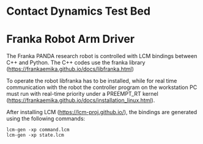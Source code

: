 # Contact Dynamics Test Bed

# Franka Robot Arm Driver
The Franka PANDA research robot is controlled with LCM bindings between C++ and Python. The C++ codes use the franka library (https://frankaemika.github.io/docs/libfranka.html)

To operate the robot libfranka has to be installed, while for real time communication with the robot the controller program on the workstation PC must run with real-time priority under a PREEMPT_RT kernel (https://frankaemika.github.io/docs/installation_linux.html).

After installing LCM (https://lcm-proj.github.io/), the bindings are generated using the following commands:

```
lcm-gen -xp command.lcm
lcm-gen -xp state.lcm
```

